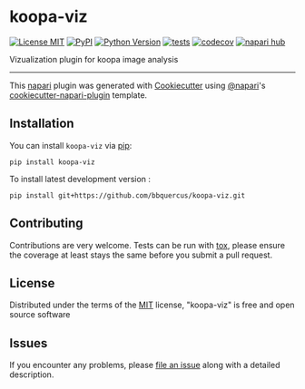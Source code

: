 # koopa-viz

[![License MIT](https://img.shields.io/pypi/l/koopa-viz.svg?color=green)](https://github.com/bbquercus/koopa-viz/raw/main/LICENSE)
[![PyPI](https://img.shields.io/pypi/v/koopa-viz.svg?color=green)](https://pypi.org/project/koopa-viz)
[![Python Version](https://img.shields.io/pypi/pyversions/koopa-viz.svg?color=green)](https://python.org)
[![tests](https://github.com/bbquercus/koopa-viz/workflows/tests/badge.svg)](https://github.com/bbquercus/koopa-viz/actions)
[![codecov](https://codecov.io/gh/bbquercus/koopa-viz/branch/main/graph/badge.svg)](https://codecov.io/gh/bbquercus/koopa-viz)
[![napari hub](https://img.shields.io/endpoint?url=https://api.napari-hub.org/shields/koopa-viz)](https://napari-hub.org/plugins/koopa-viz)

Vizualization plugin for koopa image analysis

----------------------------------

This [napari] plugin was generated with [Cookiecutter] using [@napari]'s [cookiecutter-napari-plugin] template.

<!--
Don't miss the full getting started guide to set up your new package:
https://github.com/napari/cookiecutter-napari-plugin#getting-started

and review the napari docs for plugin developers:
https://napari.org/stable/plugins/index.html
-->

## Installation

You can install `koopa-viz` via [pip]:

    pip install koopa-viz



To install latest development version :

    pip install git+https://github.com/bbquercus/koopa-viz.git


## Contributing

Contributions are very welcome. Tests can be run with [tox], please ensure
the coverage at least stays the same before you submit a pull request.

## License

Distributed under the terms of the [MIT] license,
"koopa-viz" is free and open source software

## Issues

If you encounter any problems, please [file an issue] along with a detailed description.

[napari]: https://github.com/napari/napari
[Cookiecutter]: https://github.com/audreyr/cookiecutter
[@napari]: https://github.com/napari
[MIT]: http://opensource.org/licenses/MIT
[BSD-3]: http://opensource.org/licenses/BSD-3-Clause
[GNU GPL v3.0]: http://www.gnu.org/licenses/gpl-3.0.txt
[GNU LGPL v3.0]: http://www.gnu.org/licenses/lgpl-3.0.txt
[Apache Software License 2.0]: http://www.apache.org/licenses/LICENSE-2.0
[Mozilla Public License 2.0]: https://www.mozilla.org/media/MPL/2.0/index.txt
[cookiecutter-napari-plugin]: https://github.com/napari/cookiecutter-napari-plugin

[file an issue]: https://github.com/bbquercus/koopa-viz/issues

[napari]: https://github.com/napari/napari
[tox]: https://tox.readthedocs.io/en/latest/
[pip]: https://pypi.org/project/pip/
[PyPI]: https://pypi.org/
